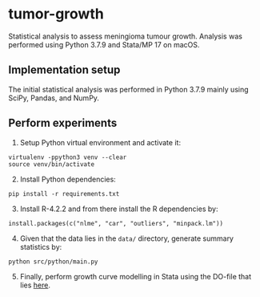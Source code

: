# tumor-growth
Statistical analysis to assess meningioma tumour growth.
Analysis was performed using Python 3.7.9 and Stata/MP 17 on macOS.

## Implementation setup
The initial statistical analysis was performed in Python 3.7.9 mainly using SciPy, Pandas, and NumPy.

## Perform experiments
1. Setup Python virtual environment and activate it:
```
virtualenv -ppython3 venv --clear
source venv/bin/activate
```

2. Install Python dependencies:
```
pip install -r requirements.txt
```

3. Install R-4.2.2 and from there install the R dependencies by:
```
install.packages(c("nlme", "car", "outliers", "minpack.lm"))
```

4. Given that the data lies in the `data/` directory, generate summary statistics by:
```
python src/python/main.py
```

5. Finally, perform growth curve modelling in Stata using the DO-file that lies [here](src/stata/curve_fitting.do).
